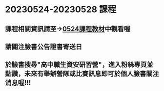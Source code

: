 #  20230524-20230528 課程
## 課程相關資訊請至→[0524課程教材](https://reurl.cc/dDr0p6)中觀看喔

## 請關注臉書公告證書寄送日

## 於臉書搜尋"高中職生資安研習營"，進入粉絲專頁並點讚，未來有舉辦營隊或比賽訊息即可於個人臉書關注消息喔!!!

